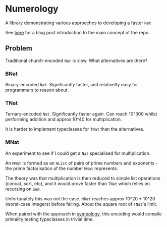 # Numerology

A library demonstrating various approaches to developing a faster `Nat`

See [here](https://medium.com/swlh/counting-to-infinity-at-compile-time-2bbdd6446329) for a blog post introduction to the main concept
of the repo.

## Problem

Traditional church-encoded `Nat` is slow. What alternatives are there?

### BNat

Binary-encoded `Nat`. Significantly faster, and relativelty easy for programmers to reason about.

### TNat

Ternary-encoded `Nat`. Significantly faster again. Can reach 10^300 whilst performing addition and approx 10^40 for multiplication.

It is harder to implement typeclasses for `TNat` than the alternatives.

### MNat

An experiment to see if I could get a `Nat` specialised for multiplication.

An `MNat` is formed as an `HList` of pairs of prime numbers and exponents - the prime factorisation
of the number `MNat` represents.

The theory was that multiplication is then reduced to simple list operations (concat, sort, etc), and it would
prove faster than `TNat` which relies on recursing on `Sum`.

Unfortunately this was not the case. `MNat` reaches approx 10^20 * 10^20 (worst-case integers) before failing. About the square root of `TNat`'s limit.

When paired with the approach in [symbology](), this encoding would compile primality testing typeclasses in trivial time.
